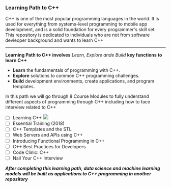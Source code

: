 ### Learning Path to C++

C++ is one of the most popular programming languages in the world. It is used for everything from systems-level programming to mobile app development, and is a solid foundation for every programmer's skill set. This repository is dedicated to individuals who are not from software devleoper background and wants to learn C++

--------------------------------------------------------------------------------------------------------------------------------------------------------------------

**Learning Path to C++ involves** *Learn, Explore ande Build* **key functions to learn C++**

  * **Learn** the fundamentals of programming with C++.
  * **Explore** solutions to common C++ programming challenges.
  * **Build** development environments, create applications, and program templates.

In this path we will go through 8 Course Modules to fully understand different aspects of programming through C++ including how to face interview related to C++

   - [ ] Learning C++ ![](https://img.shields.io/badge/In_Progress-Jan_2021-yellow)
   - [ ] Essential Training (2018)
   - [ ] C++ Templates and the STL
   - [ ] Web Servers and APIs using C++
   - [ ] Introducing Functional Programming in C++
   - [ ] C++ Best Practices for Developers
   - [ ] Code Clinic: C++
   - [ ] Nail Your C++ Interview

***After completing this learning path, data science and machine learning models will be built as applications to C++ programming in another repository***
